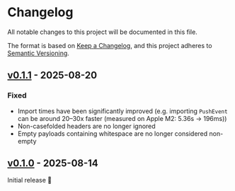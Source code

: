 # Changelog

All notable changes to this project will be documented in this file.

The format is based on [Keep a Changelog](https://keepachangelog.com/en/1.0.0/),
and this project adheres to [Semantic Versioning](https://semver.org/spec/v2.0.0.html).


## [v0.1.1] - 2025-08-20

### Fixed
- Import times have been significantly improved (e.g. importing `PushEvent` can
  be around 20–30x faster (measured on Apple M2: 5.36s → 196ms))
- Non-casefolded headers are no longer ignored
- Empty payloads containing whitespace are no longer considered non-empty


## [v0.1.0] - 2025-08-14

Initial release 🎉


[v0.1.0]: https://github.com/trag1c/monalisten/releases/tag/v0.1.0
[v0.1.1]: https://github.com/trag1c/monalisten/compare/v0.1.0...v0.1.1

